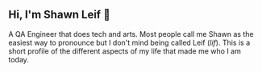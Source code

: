 ## Hi, I'm Shawn Leif 👋
A QA Engineer that does tech and arts. Most people call me Shawn as the easiest way to pronounce but I don't mind being called Leif (_lif_). This is a short profile of the different aspects of my life that made me who I am today.

<!--
### 💼 Professional: Software Testing

I have been introduced to this field during our On the Job training for college where we have tested the system, does investigating of bugs found, and reporting them.
The training was brief but it ignited my curiosity of the field even more and motivated me to explore more into it. 

**Quality Assurance Engineer**
- I have worked as a QA Engineer since February of 2021 where I have greatly learned technical and soft skills. I have been introduced further on 


### 🔭 Recreational

### Social

### Educational


**rshawnleif/rshawnleif** is a ✨ _special_ ✨ repository because its `README.md` (this file) appears on your GitHub profile.

Here are some ideas to get you started:

- 🔭 I’m currently working on ...
- 🌱 I’m currently learning ...
- 👯 I’m looking to collaborate on ...
- 🤔 I’m looking for help with ...
- 💬 Ask me about ...
- 📫 How to reach me: ...
- 😄 Pronouns: ...
- ⚡ Fun fact: ...
-->
